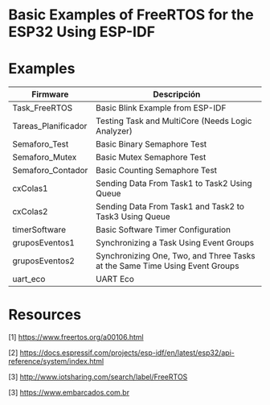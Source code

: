 # Basic Examples of FreeRTOS for the ESP32 Using ESP-IDF



# Examples

| Firmware       |Descripción			|
|----------------|-------------------------------|
|Task_FreeRTOS         | Basic Blink Example from ESP-IDF|
|Tareas_Planificador   | Testing Task and MultiCore (Needs Logic Analyzer)| 
|Semaforo_Test         | Basic Binary Semaphore Test   | 
|Semaforo_Mutex        | Basic Mutex Semaphore Test   | 
|Semaforo_Contador     | Basic Counting Semaphore Test   |
|cxColas1              | Sending Data From Task1 to Task2 Using Queue  | 
|cxColas2              | Sending Data From Task1 and Task2 to Task3 Using Queue  | 
|timerSoftware         | Basic Software Timer Configuration  | 
|gruposEventos1        | Synchronizing  a Task Using Event Groups  | 
|gruposEventos2        | Synchronizing  One, Two, and Three Tasks at the Same Time Using Event Groups| 
|uart_eco     |UART Eco| 

# Resources

[1] https://www.freertos.org/a00106.html

[2] https://docs.espressif.com/projects/esp-idf/en/latest/esp32/api-reference/system/index.html

[3] http://www.iotsharing.com/search/label/FreeRTOS

[3] https://www.embarcados.com.br
